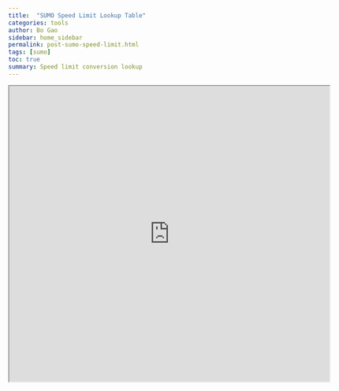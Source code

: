 ```yaml
---
title:  "SUMO Speed Limit Lookup Table"
categories: tools
author: Bo Gao
sidebar: home_sidebar
permalink: post-sumo-speed-limit.html
tags: [sumo]
toc: true
summary: Speed limit conversion lookup
---
```


<iframe height="600" width="650" src="https://docs.google.com/spreadsheets/d/139VQivLBO73Z-rBjEwA2nGrE1EHLu1q2YmkivFTd5n4/pubhtml?gid=0&amp;single=true&amp;widget=true&amp;headers=false"></iframe>
<br />

